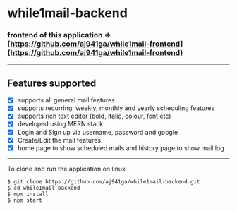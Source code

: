 # while1mail-backend
### frontend of this application => [https://github.com/aj941ga/while1mail-frontend](https://github.com/aj941ga/while1mail-frontend)

 ________________________________________________________________________________________________________
 ## Features supported
 
 - [x] supports all general mail features
 - [x] supports recurring, weekly, monthly and yearly scheduling features
 - [x] supports rich text editor (bold, italic, colour, font etc)
 - [x] developed using MERN stack
 - [x] Login and Sign up via username, password and google
 - [x] Create/Edit the mail features.
 - [x] home page to show scheduled mails and history page to show mail log
 ________________________________________________________________________________________________________
 

To clone and run the application on linux
```shell
$ git clone https://github.com/aj941ga/while1mail-backend.git
$ cd while1mail-backend
$ mpm install
$ npm start
```



